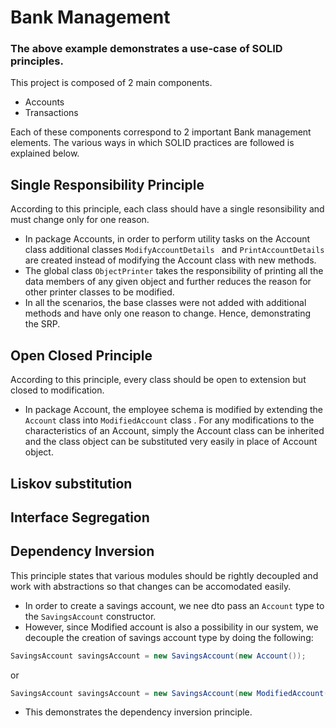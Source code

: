 # Bank Management
### The above example demonstrates a use-case of SOLID principles.
This project is composed of 2 main components. 
* Accounts
* Transactions

Each of these components correspond to 2 important Bank management elements. The various ways in which SOLID practices are followed is explained below.

## Single Responsibility Principle
According to this principle, each class should have a single resonsibility and must change only for one reason.
* In package Accounts, in order to perform utility tasks on the Account class additional classes ```ModifyAccountDetails ``` and ``` PrintAccountDetails ``` are 
created instead of modifying the Account class with new methods.
* The global class ```ObjectPrinter``` takes the responsibility of printing all the data members of any given object and further reduces the reason for other printer classes to be modified.
* In all the scenarios, the base classes were not added with additional methods and have only one reason to change. Hence, demonstrating the SRP.

## Open Closed Principle
According to this principle, every class should be open to extension but closed to modification.
* In package Account, the employee schema is modified by extending the ```Account``` class into ```ModifiedAccount``` class . For any modifications to the characteristics of an Account, simply the Account class can be inherited and the class object can be substituted very easily in place of Account object.

## Liskov substitution

## Interface Segregation

## Dependency Inversion
This principle states that various modules should be rightly decoupled and work with abstractions so that changes can be accomodated easily.
* In order to create a savings account, we nee dto pass an ```Account``` type to the `SavingsAccount` constructor.
* However, since Modified account is also a possibility in our system, we decouple the creation of savings account type by doing the following:
```java
SavingsAccount savingsAccount = new SavingsAccount(new Account());
```
or
```java
SavingsAccount savingsAccount = new SavingsAccount(new ModifiedAccount());
```
* This demonstrates the dependency inversion principle.
